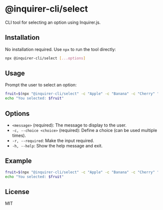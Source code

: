 # @inquirer-cli/select

CLI tool for selecting an option using Inquirer.js.

## Installation

No installation required. Use `npx` to run the tool directly:

```bash
npx @inquirer-cli/select [...options]
```

## Usage

Prompt the user to select an option:

```bash
fruit=$(npx "@inquirer-cli/select" -c "Apple" -c "Banana" -c "Cherry" "Pick a fruit")
echo "You selected: $fruit"
```

## Options

- `<message>` (required): The message to display to the user.
- `-c, --choice <choice>` (required): Define a choice (can be used multiple times).
- `-r, --required`: Make the input required.
- `-h, --help`: Show the help message and exit.

## Example

```bash
fruit=$(npx "@inquirer-cli/select" -c "Apple" -c "Banana" -c "Cherry" "Pick a fruit")
echo "You selected: $fruit"
```

## License

MIT
